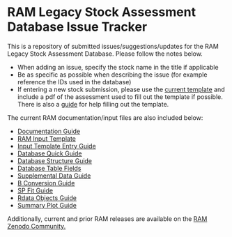 # RAM Legacy Stock Assessment Database Issue Tracker
This is a repository of submitted issues/suggestions/updates for the RAM Legacy Stock Assessment Database. Please follow the notes below.

- When adding an issue, specify the stock name in the title if applicable
- Be as specific as possible when describing the issue (for example reference the IDs used in the database)
- If entering a new stock submission, please use the <a href="https://github.com/ramadmin/RLSADB/raw/master/RAMLDB-template%20(1-16-20).xlsx">current template</a> and include a pdf of the assessment used to fill out the template if possible. There is also a <a href="https://github.com/ramadmin/RLSADB/raw/master/Assessment%20entry%20guide%20(12-10-19).docx">guide</a> for help filling out the template.

The current RAM documentation/input files are also included below:
- <a href="https://github.com/ramadmin/RLSADB/raw/master/Documentation%20Guide%20(1-10-20).xlsx">Documentation Guide</a>
- <a href="https://github.com/ramadmin/RLSADB/raw/master/RAMLDB-template%20(1-16-20).xlsx">RAM Input Template</a>
- <a href="https://github.com/ramadmin/RLSADB/raw/master/Assessment%20entry%20guide%20(12-10-19).docx">Input Template Entry Guide</a>
- <a href="https://github.com/ramadmin/RLSADB/raw/master/Database%20Quick%20Guide%20(12-6-19).docx">Database Quick Guide</a>
- <a href="https://github.com/ramadmin/RLSADB/raw/master/Database%20Structure%20(12-5-19).docx">Database Structure Guide</a>
- <a href="https://github.com/ramadmin/RLSADB/raw/master/Database%20Table%20Fields%20(12-6-19).xlsx">Database Table Fields</a>
- <a href="https://github.com/ramadmin/RLSADB/raw/master/Supplemental%20Data%20Info%20(11-18-19).docx">Supplemental Data Guide</a>
- <a href="https://github.com/ramadmin/RLSADB/raw/master/RAM%20B-Conversion%20Guide%20(10-30-19).docx">B Conversion Guide</a>
- <a href="https://github.com/ramadmin/RLSADB/raw/master/RAM%20SP%20Fit%20Guide%20(12-6-19).docx">SP Fit Guide</a>
- <a href="https://github.com/ramadmin/RLSADB/raw/master/Rdata%20Objects%20(12-9-19).xlsx">Rdata Objects Guide</a>
- <a href="https://github.com/ramadmin/RLSADB/raw/master/Summary%20Plot%20Guide%20(12-9-19).docx">Summary Plot Guide</a>

Additionally, current and prior RAM releases are available on the <a href="https://zenodo.org/communities/rlsadb/">RAM Zenodo Community.</a>
